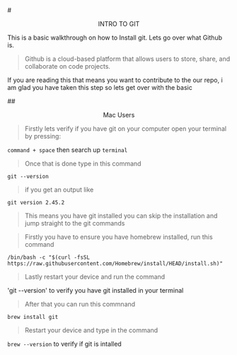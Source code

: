 #<div align="center"> INTRO TO GIT </div>

This is a basic walkthrough on how to Install git. Lets go over what Github is. 
> Github is a cloud-based platform that allows users to store, share, and collaborate on code projects.

If you are reading this that means you want to contribute to the our repo, i am glad you have taken this step so lets get over with the basic

##<div align="center"> Mac Users </div>

> Firstly lets verify if you have git on your computer open your terminal by pressing:

`command + space` then search up `terminal`


> Once that is done type in this command 

`git --version`


> if you get an output like

`git version 2.45.2`

> This means you have git installed you can skip the installation and jump straight to the git commands


> Firstly you have to ensure you have homebrew installed, run this command

`/bin/bash -c "$(curl -fsSL https://raw.githubusercontent.com/Homebrew/install/HEAD/install.sh)"`


> Lastly restart your device and run the command

'git --version' to verify you have git installed in your terminal

> After that you can run this commnand 

`brew install git`

> Restart your device and type in the command

`brew --version` to verify if git is intalled 
